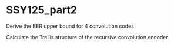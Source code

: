 # SSY125_part2

Derive the BER upper bound for 4 convolution codes

Calculate the Trellis structure of the recursive convolution encoder
